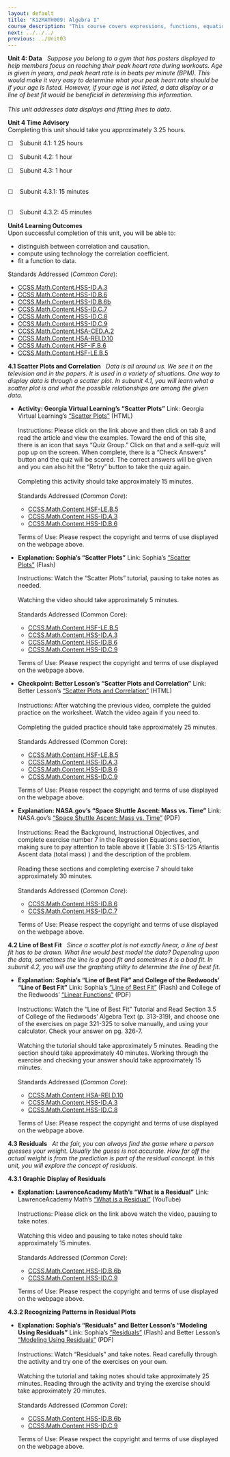 ```yaml
---
layout: default
title: "K12MATH009: Algebra I"
course_description: "This course covers expressions, functions, equations and inequalities, exponentials, quadratics, piecewise and absolute value functions, systems, and statistics. The purpose of this course is to build a strong algebra background that is needed to be successful in the upper level mathematics courses, and learn the logic skills necessary to solve real-world problems."
next: ../../../
previous: ../Unit03
---
```

**Unit 4: Data** <span id="4"></span> 
*Suppose you belong to a gym that has posters displayed to help members
focus on reaching their peak heart rate during workouts. Age is given in
years, and peak heart rate is in beats per minute (BPM). This would make
it very easy to determine what your peak heart rate should be if your
age is listed. However, if your age is not listed, a data display or a
line of best fit would be beneficial in determining this information.*  
    
 *This unit addresses data displays and fitting lines to data.*

**Unit 4 Time Advisory**  
Completing this unit should take you approximately 3.25 hours.
  
 <span
style="color: rgb(51, 51, 51); font-family: sans-serif; line-height: 16.796875px;">☐
   </span>Subunit 4.1: 1.25 hours  
  
 <span
style="color: rgb(51, 51, 51); font-family: sans-serif; line-height: 16.796875px;">☐
   </span>Subunit 4.2: 1 hour  
  
 <span
style="color: rgb(51, 51, 51); font-family: sans-serif; line-height: 16.796875px;">☐
   </span>Subunit 4.3: 1 hour  
  

<span
style="color: rgb(51, 51, 51); font-family: sans-serif; line-height: 16.796875px;">☐
   </span>Subunit 4.3.1: 15 minutes  
  

<span
style="color: rgb(51, 51, 51); font-family: sans-serif; line-height: 16.796875px;">☐
   </span>Subunit 4.3.2: 45 minutes

**Unit4 Learning Outcomes**  
Upon successful completion of this unit, you will be able to:  
-   distinguish between correlation and causation.
-   compute using technology the correlation coefficient.
-   fit a function to data.

Standards Addressed (*Common Core*):  
-   [CCSS.Math.Content.HSS-ID.A.3](http://www.corestandards.org/Math/Content/HSS/ID/A/3)
-   [CCSS.Math.Content.HSS-ID.B.6](http://www.corestandards.org/Math/Content/HSS/ID/B/6)
-   [CCSS.Math.Content.HSS-ID.B.6b](http://www.corestandards.org/Math/Content/HSS/ID/B/6/b)
-   [CCSS.Math.Content.HSS-ID.C.7](http://www.corestandards.org/Math/Content/HSS/ID/C/7)
-   [CCSS.Math.Content.HSS-ID.C.8](http://www.corestandards.org/Math/Content/HSS/ID/C/8)
-   [CCSS.Math.Content.HSS-ID.C.9](http://www.corestandards.org/Math/Content/HSS/ID/C/9)
-   [CCSS.Math.Content.HSA-CED.A.2](http://www.corestandards.org/Math/Content/HSA/CED/A/2)
-   [CCSS.Math.Content.HSA-REI.D.10](http://www.corestandards.org/Math/Content/HSA/REI/D/10)
-   [CCSS.Math.Content.HSF-IF.B.6](http://www.corestandards.org/Math/Content/HSF/IF/B/6)
-   [CCSS.Math.Content.HSF-LE.B.5](http://www.corestandards.org/Math/Content/HSF/LE/B/5)

**4.1 Scatter Plots and Correlation** <span id="4.1"></span> 
*Data is all around us. We see it on the television and in the papers.
It is used in a variety of situations. One way to display data is
through a scatter plot. In subunit 4.1, you will learn what a scatter
plot is and what the possible relationships are among the given data.*

-   **Activity: Georgia Virtual Learning’s “Scatter Plots”**
    Link: Georgia Virtual Learning’s [“Scatter
    Plots”](http://cms.gavirtualschool.org/Shared/Math/Algebra_1_CCGPS/05_DescribingData/index.html) (HTML)  
        
     Instructions: Please click on the link above and then click on tab
    8 and read the article and view the examples. Toward the end of this
    site, there is an icon that says “Quiz Group.” Click on that and a
    self-quiz will pop up on the screen. When complete, there is a
    “Check Answers” button and the quiz will be scored. The correct
    answers will be given and you can also hit the “Retry” button to
    take the quiz again.  
        
     Completing this activity should take approximately 15 minutes.  
        
     Standards Addressed (*Common Core*):

    -   [CCSS.Math.Content.HSF-LE.B.5](http://www.corestandards.org/Math/Content/HSF/LE/B/5)
    -   [CCSS.Math.Content.HSS-ID.A.3](http://www.corestandards.org/Math/Content/HSS/ID/A/3)
    -   [CCSS.Math.Content.HSS-ID.B.6](http://www.corestandards.org/Math/Content/HSS/ID/B/6)

    Terms of Use: Please respect the copyright and terms of use
    displayed on the webpage above.

-   **Explanation: Sophia’s “Scatter Plots”**
    Link: Sophia’s [“Scatter
    Plots”](http://www.sophia.org/scatter-plots--2/scatter-plots--5-tutorial) (Flash)  
      
     Instructions: Watch the “Scatter Plots” tutorial, pausing to take
    notes as needed.  
        
     Watching the video should take approximately 5 minutes.  
        
     Standards Addressed (Common Core):

    -   [CCSS.Math.Content.HSF-LE.B.5](http://www.corestandards.org/Math/Content/HSF/LE/B/5)
    -   [CCSS.Math.Content.HSS-ID.A.3](http://www.corestandards.org/Math/Content/HSS/ID/A/3)
    -   [CCSS.Math.Content.HSS-ID.B.6](http://www.corestandards.org/Math/Content/HSS/ID/B/6)
    -   [CCSS.Math.Content.HSS-ID.C.9](http://www.corestandards.org/Math/Content/HSS/ID/C/9)

    Terms of Use: Please respect the copyright and terms of use
    displayed on the webpage above.

-   **Checkpoint: Better Lesson’s “Scatter Plots and Correlation”**
    Link: Better Lesson’s [“Scatter Plots and
    Correlation”](http://betterlesson.com/document/448416/scatter-plots-and-correlation-worksheet-pdf?from=search) (HTML)  
        
     Instructions: After watching the previous video, complete the
    guided practice on the worksheet. Watch the video again if you need
    to.  
        
     Completing the guided practice should take approximately 25
    minutes.  
        
     Standards Addressed (Common Core):

    -   [CCSS.Math.Content.HSF-LE.B.5](http://www.corestandards.org/Math/Content/HSF/LE/B/5)
    -   [CCSS.Math.Content.HSS-ID.A.3](http://www.corestandards.org/Math/Content/HSS/ID/A/3)
    -   [CCSS.Math.Content.HSS-ID.B.6](http://www.corestandards.org/Math/Content/HSS/ID/B/6)
    -   [CCSS.Math.Content.HSS-ID.C.9](http://www.corestandards.org/Math/Content/HSS/ID/C/9)

    Terms of Use: Please respect the copyright and terms of use
    displayed on the webpage above.

-   **Explanation: NASA.gov’s “Space Shuttle Ascent: Mass vs. Time”**
    Link: NASA.gov’s [“Space Shuttle Ascent: Mass vs.
    Time”](http://www.nasa.gov/pdf/516059main_ALG_ST_SSA-Mass%2012-15-10.pdf) (PDF)  
        
     Instructions: Read the Background, Instructional Objectives, and
    complete exercise number 7 in the Regression Equations section,
    making sure to pay attention to table above it (Table 3: STS-125
    Atlantis Ascent data (total mass) ) and the description of the
    problem.    
        
     Reading these sections and completing exercise 7 should take
    approximately 30 minutes.  
        
     Standards Addressed (*Common Core*):

    -   [CCSS.Math.Content.HSS-ID.B.6](http://www.corestandards.org/Math/Content/HSS/ID/B/6)
    -   [CCSS.Math.Content.HSS-ID.C.7](http://www.corestandards.org/Math/Content/HSS/ID/C/7)

    Terms of Use: Please respect the copyright and terms of use
    displayed on the webpage above.

**4.2 Line of Best Fit** <span id="4.2"></span> 
*Since a scatter plot is not exactly linear, a line of best fit has to
be drawn. What line would best model the data? Depending upon the data,
sometimes the line is a good fit and sometimes it is a bad fit. In
subunit 4.2, you will use the graphing utility to determine the line of
best fit.*

-   **Explanation: Sophia’s “Line of Best Fit” and College of the
    Redwoods’ “Line of Best Fit”**
    Link: Sophia’s [“Line of Best
    Fit”](http://www.sophia.org/line-of-best-fit/line-of-best-fit-tutorial) (Flash)
    and College of the Redwoods’ [“Linear
    Functions”](http://msenux.redwoods.edu/IntAlgText/chapter3/chapter3.pdf) (PDF)  
        
     Instructions: Watch the “Line of Best Fit” Tutorial and Read
    Section 3.5 of College of the Redwoods’ Algebra Text (p. 313-319),
    and choose one of the exercises on page 321-325 to solve manually,
    and using your calculator. Check your answer on pg. 326-7.  
        
     Watching the tutorial should take approximately 5 minutes. Reading
    the section should take approximately 40 minutes. Working through
    the exercise and checking your answer should take approximately 15
    minutes.  
        
     Standards Addressed (*Common Core*):

    -   [CCSS.Math.Content.HSA-REI.D.10](http://www.corestandards.org/Math/Content/HSA/REI/D/10)
    -   [CCSS.Math.Content.HSS-ID.A.3](http://www.corestandards.org/Math/Content/HSS/ID/A/3)
    -   [CCSS.Math.Content.HSS-ID.C.8](http://www.corestandards.org/Math/Content/HSS/ID/C/8)

    Terms of Use: Please respect the copyright and terms of use
    displayed on the webpage above.

**4.3 Residuals** <span id="4.3"></span> 
*At the fair, you can always find the game where a person guesses your
weight. Usually the guess is not accurate. How far off the actual weight
is from the prediction is part of the residual concept. In this unit,
you will explore the concept of residuals.*

**4.3.1 Graphic Display of Residuals** <span id="4.3.1"></span> 
-   **Explanation: LawrenceAcademy Math’s “What is a Residual”**
    Link: LawrenceAcademy Math’s [“What is a
    Residual”](http://www.youtube.com/watch?v=urAp0DibYlY) (YouTube)  
        
     Instructions: Please click on the link above watch the video,
    pausing to take notes.  
        
     Watching this video and pausing to take notes should take
    approximately 15 minutes.  
        
     Standards Addressed (*Common Core*):

    -   [CCSS.Math.Content.HSS-ID.B.6b](http://www.corestandards.org/Math/Content/HSS/ID/B/6/b)
    -   [CCSS.Math.Content.HSS-ID.C.9](http://www.corestandards.org/Math/Content/HSS/ID/C/9)

    Terms of Use: Please respect the copyright and terms of use
    displayed on the webpage above.

**4.3.2 Recognizing Patterns in Residual Plots** <span
id="4.3.2"></span> 
-   **Explanation: Sophia’s “Residuals” and Better Lesson’s “Modeling
    Using Residuals”**
    Link: Sophia’s
    [“Residuals”](http://www.sophia.org/residuals/residuals-tutorial) (Flash)
    and Better Lesson’s [“Modeling Using
    Residuals”](http://betterlesson.com/document/1084563/l-5-1-technology-activity-modeling-using-residuals-pdf?from=search) (PDF)  
        
     Instructions: Watch “Residuals” and take notes. Read carefully
    through the activity and try one of the exercises on your own.  
        
     Watching the tutorial and taking notes should take approximately 25
    minutes. Reading through the activity and trying the exercise should
    take approximately 20 minutes.  
        
     Standards Addressed (*Common Core*):

    -   [CCSS.Math.Content.HSS-ID.B.6b](http://www.corestandards.org/Math/Content/HSS/ID/B/6/b)
    -   [CCSS.Math.Content.HSS-ID.C.9](http://www.corestandards.org/Math/Content/HSS/ID/C/9)

    Terms of Use: Please respect the copyright and terms of use
    displayed on the webpage above.


